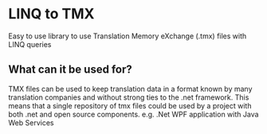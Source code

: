 ﻿# LINQ to TMX
Easy to use library to use Translation Memory eXchange (.tmx) files with LINQ queries

## What can it be used for?
TMX files can be used to keep translation data in a format known by many translation 
companies and without strong ties to the .net framework. This means that a single 
repository of tmx files could be used by a project with both .net and open source 
components.
	e.g. .Net WPF application with Java Web Services

